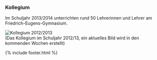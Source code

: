 ---
---

### Kollegium

Im Schuljahr 2013/2014 unterrichten rund 50 Lehrerinnen und Lehrer am Friedrich-Eugens-Gymnasium.

<img class="img-thumbnail" alt="Kollegium 2012/2013" src="http://www.feg-stuttgart.de/bilder/k12.jpg" /><br />
(Das Kollegium im Schuljahr 2012/13, ein aktuelles Bild wird in den kommenden Wochen erstellt)

{% include footer.html %}
<script>
  unternavigation('Kollegium');
</script>

